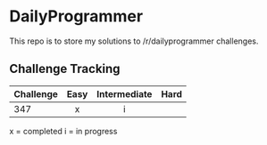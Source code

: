 # DailyProgrammer

This repo is to store my solutions to /r/dailyprogrammer challenges.

## Challenge Tracking
| Challenge | Easy | Intermediate | Hard |
| :-------- | :-: | :-: | :---: |
| 347 | x | i | | 
x = completed
i = in progress
